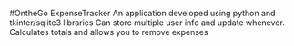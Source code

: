 #OntheGo ExpenseTracker
An application developed using python and tkinter/sqlite3 libraries
Can store multiple user info and update whenever. Calculates totals and allows you to remove expenses